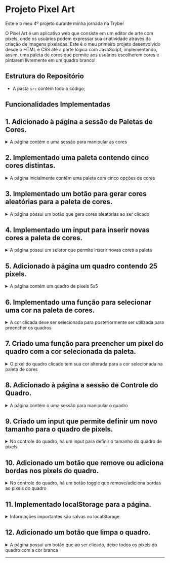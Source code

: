 # Projeto Pixel Art

Este é o meu 4º projeto durante minha jornada na Trybe!

O Pixel Art é um aplicativo web que consiste em um editor de arte com pixels, onde os
usuários podem expressar sua criatividade através da criação de imagens pixeladas. Este é o meu primeiro projeto desenvolvido desde o HTML e CSS até a parte lógica com JavaScript, implementando, assim, uma paleta de cores que permite aos usuários escolherem cores e pintarem livremente em um quadro branco!

## Estrutura do Repositório

- A pasta `src` contém todo o código;

## Funcionalidades Implementadas

## 1. Adicionado à página a sessão de Paletas de Cores.

<details>
  <summary>A página contém o uma sessão para manipular as cores</summary><br />

- Foi criado uma `div` com o `id` denominado `color-palette`;

- Foi criado um título `h2` com o `id` denominado `palette-title`;

- O texto do título é **exatamente** "Color Palette";

</details>

## 2. Implementado uma paleta contendo cinco cores distintas.

<details>
  <summary>A página inicialmente contém uma paleta com cinco opções de cores</summary><br />

- A paleta de cores é um elemento com `id` denominado `colors`, e cada cor individual tem a `classe` chamada `color`;

- A cor de fundo de cada elemento da paleta é a cor que o elemento representa;

- Cada elemento da paleta de cores tem uma borda preta, sólida e com 1 pixel de largura;

- A paleta lista todas as cores disponíveis para utilização uma ao lado da outra, e está posicionada abaixo do título **Color Palette**;

- A paleta não contém cores repetidas;

</details>

## 3. Implementado um botão para gerar cores aleatórias para a paleta de cores.

<details>
  <summary>A página possui um botão que gera cores aleatórias ao ser clicado</summary><br />

- O botão possui o `id` denominado `button-random-color`;

- O botão possui o texto **Random Colors**;

- A **primeira** cor sempre vai ser **preta**;

- A **segunda** cor sempre vai ser **branca**;

- As cores geradas na paleta são diferentes a cada click do botão;

</details>

## 4. Implementado um input para inserir novas cores a paleta de cores.

<details>
  <summary>A página possui um seletor que permite inserir novas cores a paleta</summary><br />

- O seletor é do tipo `input`, possui o `id` denominado `input-custom-color`;

- O input possui o texto **Select New Color**;

- Ao clicar no input, será exibida para o usuário uma janela para que ele escolha uma nova cor;

- Não é possível adicionar cores repetidas;

</details>

## 5. Adicionado à página um quadro contendo 25 pixels.

<details>
  <summary>A página contém um quadro de pixels 5x5</summary><br/>

- O quadro de pixels tém 5 colunas e 5 linhas;

- O quadro possui o `id` denominado `pixel-board`, e cada pixel individual dentro do quadro possui a `class` chamada `pixel`;

- A cor inicial de cada pixel do quadro é **branca**;

- Cada pixel possui a borda preta sólida de 1px de largura;

- Cada pixel possui 40px de altura e 40px de largura, incluindo o seu conteúdo e excluindo a borda preta;

- O quadro está posicionado abaixo da paleta de cores;

</details>

## 6. Implementado uma função para selecionar uma cor na paleta de cores.

<details>
  <summary>A cor clicada deve ser selecionada para posteriormente ser utilizada para preencher os quadros</summary><br />

- A cor clicada recebe a `class` denominada `selected`;

- Somente **uma** das cores da paleta pode ter a classe `selected` de cada vez;

- Os elementos que recebem a classe `selected` são os mesmos elementos que possuem a classe `color`, como informado na **implementação 2**;

- Sempre ao carregar a página, a **primeira** cor da paleta virá selecionada;

</details>

## 7. Criado uma função para preencher um pixel do quadro com a cor selecionada da paleta.

<details>
  <summary>O pixel do quadro clicado tem sua cor alterada para a cor selecionada na paleta de cores</summary><br />

- Ao carregar a página deve ser possível pintar os pixels do quadro de preto;

- Após selecionar outra cor na paleta de cores, é possível pintar os pixels do quadro com essa cor;

- Somente o pixel que foi clicado deve tem sua cor alterada, sem influenciar na cor dos demais pixels.

</details>

## 8. Adicionado à página a sessão de Controle do Quadro.

<details>
  <summary>A página contém o uma sessão para manipular o quadro</summary><br />

- Foi criado uma `div` com o `id` denominado `board-control`;

- Foi criado um título `h2` com o `id` denominado `control-title`;

- O texto do título é **exatamente** "Board Control";

</details>

## 9. Criado um input que permite definir um novo tamanho para o quadro de pixels.

<details>
  <summary>No controle do quadro, há um input para definir o tamanho do quadro de pixels</summary><br />

- O input tem o `id` denominado `board-size` e está dentro da `div` chamada `board-control`;

- Ao ser passado um valor, o quadro é alterado para **N** pixels de largura e **N** pixels de altura, onde **N** é o número inserido no input. Ou seja, ao ser passado o numero **10** será formado um novo quadro 10x10;

- O valor mínimo do quadro é 5x5 e o valor máximo é 50x50;

- Se nenhum valor for passado ao input, uma mensagem de erro será exibida;

- Se o valor passado não for um `number`, uma mensagem de erro será exibida;

- Se um valor menor que 5 ou maior que 50 for passado, uma mensagem de erro será exibida;

- Após o tamanho do quadro ser alterado, ele será gerado em branco;

</details>

## 10. Adicionado um botão que remove ou adiciona bordas nos pixels do quadro.

<details>
  <summary>No controle do quadro, há um botão toggle que remove/adiciona bordas ao pixels do quadro</summary><br />

- O botão possui o `id` denominado `border-toggle`;

- O botão possui o texto **Toggle Border**;

- O botão ao ser clicado, remove a classe `with-border` e adiciona a classe `borderless` em cada pixel do quadro, caso a classe `borderless` seja a atual de cada pixel, ela é removida e adicionada a classe `with-border`;

- As propriedades `gridTemplateColumns` e `gridTemplateRows` são alteradas para manter os pixels com 40px de largura e 40px de altura independente de estarem com ou sem bordas.

</details>

## 11. Implementado localStorage para a página.

<details>
  <summary>Informações importantes são salvas no localStorage</summary><br />

- A paleta de cores atual é salva no localStorage com a chave `colorPalette`;

- As cores adicionadas pelo usuário ou/e randomizadas, devem ser mantidas ao recarregar a página;

- Os pixels pintados são salvos no localStorage com a chave `pixelBoard`;

- O quadro é preenchido com as mesmas cores utilizadas anteriormente, nas posições corretas ao recarregar a página;

- O tamanho do quadro é salvo no localStorage com a chave `boardSize`;

- O quadro mantém seu tamanho ao recarregar a página;

</details>

## 12. Adicionado um botão que limpa o quadro.

<details>
  <summary>A página possui um botão que ao ser clicado, deixe todos os pixels do quadro com a cor branca</summary><br />

- O botão possui o `id` denominado `clear-board`;

- O botão está dentro da div `board-control`;

- O botão possui o texto **Clear**;

- O botão ao ser clicado, deixa todos os pixels do quadro na cor branca;

- O botão ao ser clicado, volta o tamanho do quadro para 5x5;

</details>

---
